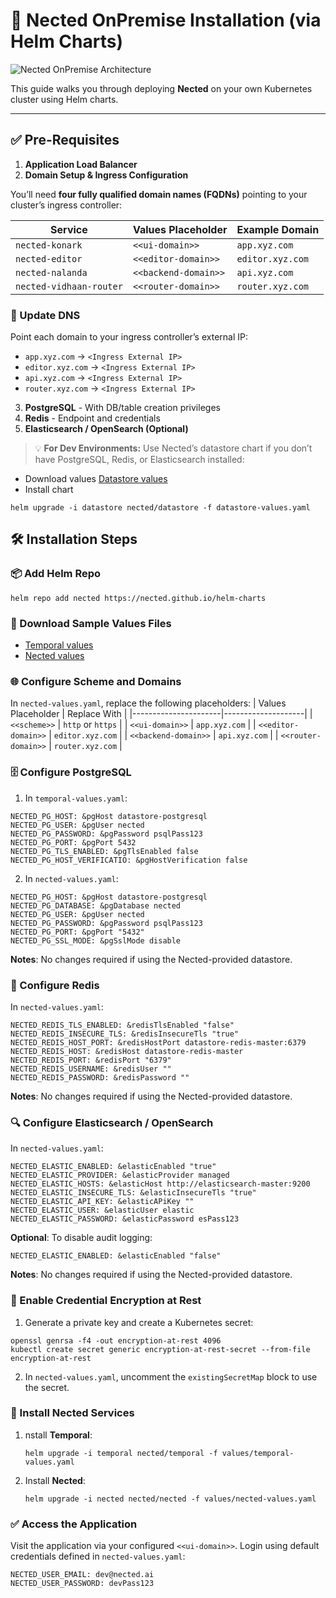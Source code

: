 # 🚀 Nected OnPremise Installation (via Helm Charts)

![Nected OnPremise Architecture](https://assets.nected.ai/nalanda/nected-onpremise-arch.jpg)

This guide walks you through deploying **Nected** on your own Kubernetes cluster using Helm charts.

---

## ✅ Pre-Requisites

1. **Application Load Balancer**
2. **Domain Setup & Ingress Configuration**

You’ll need **four fully qualified domain names (FQDNs)** pointing to your cluster’s ingress controller:

| Service                  | Values Placeholder     | Example Domain     |
|--------------------------|------------------------|--------------------|
| `nected-konark`          | `<<ui-domain>>`        | `app.xyz.com`      |
| `nected-editor`          | `<<editor-domain>>`    | `editor.xyz.com`   |
| `nected-nalanda`         | `<<backend-domain>>`   | `api.xyz.com`      |
| `nected-vidhaan-router`  | `<<router-domain>>`    | `router.xyz.com`   |

### 📌 Update DNS
Point each domain to your ingress controller’s external IP:

- `app.xyz.com` → `<Ingress External IP>`
- `editor.xyz.com` → `<Ingress External IP>`
- `api.xyz.com` → `<Ingress External IP>`
- `router.xyz.com` → `<Ingress External IP>`

3. **PostgreSQL** - With DB/table creation privileges
4. **Redis** - Endpoint and credentials
5. **Elasticsearch / OpenSearch (Optional)**

> 💡 **For Dev Environments:**
Use Nected’s datastore chart if you don’t have PostgreSQL, Redis, or Elasticsearch installed:
- Download values
[Datastore values](https://charts.nected.io/values/datastore-values.yaml)
- Install chart
```
helm upgrade -i datastore nected/datastore -f datastore-values.yaml
```

## 🛠️ Installation Steps
### 📦 Add Helm Repo
```
helm repo add nected https://nected.github.io/helm-charts
```

### 📄 Download Sample Values Files
- [Temporal values](https://charts.nected.io/values/temporal-values.yaml)
- [Nected values](https://charts.nected.io/values/nected-values.yaml)

### 🌐 Configure Scheme and Domains
In `nected-values.yaml`, replace the following placeholders:
| Values Placeholder   | Replace With       |
|----------------------|--------------------|
| `<<scheme>>`         | `http` or `https`  |
| `<<ui-domain>>`      | `app.xyz.com`      |
| `<<editor-domain>>`  | `editor.xyz.com`   |
| `<<backend-domain>>` | `api.xyz.com`      |
| `<<router-domain>>`  | `router.xyz.com`   |

### 🗄️ Configure PostgreSQL
1. In `temporal-values.yaml`:
```
NECTED_PG_HOST: &pgHost datastore-postgresql
NECTED_PG_USER: &pgUser nected
NECTED_PG_PASSWORD: &pgPassword psqlPass123
NECTED_PG_PORT: &pgPort 5432
NECTED_PG_TLS_ENABLED: &pgTlsEnabled false
NECTED_PG_HOST_VERIFICATIO: &pgHostVerification false
```
2. In `nected-values.yaml`:
```
NECTED_PG_HOST: &pgHost datastore-postgresql
NECTED_PG_DATABASE: &pgDatabase nected
NECTED_PG_USER: &pgUser nected
NECTED_PG_PASSWORD: &pgPassword psqlPass123
NECTED_PG_PORT: &pgPort "5432"
NECTED_PG_SSL_MODE: &pgSslMode disable
```
**Notes**: No changes required if using the Nected-provided datastore.

### 🧠 Configure Redis
In `nected-values.yaml`:
```
NECTED_REDIS_TLS_ENABLED: &redisTlsEnabled "false"
NECTED_REDIS_INSECURE_TLS: &redisInsecureTls "true"
NECTED_REDIS_HOST_PORT: &redisHostPort datastore-redis-master:6379
NECTED_REDIS_HOST: &redisHost datastore-redis-master
NECTED_REDIS_PORT: &redisPort "6379"
NECTED_REDIS_USERNAME: &redisUser ""
NECTED_REDIS_PASSWORD: &redisPassword ""
```
**Notes**: No changes required if using the Nected-provided datastore.

### 🔍 Configure Elasticsearch / OpenSearch
In `nected-values.yaml`:
```
NECTED_ELASTIC_ENABLED: &elasticEnabled "true"
NECTED_ELASTIC_PROVIDER: &elasticProvider managed
NECTED_ELASTIC_HOSTS: &elasticHost http://elasticsearch-master:9200
NECTED_ELASTIC_INSECURE_TLS: &elasticInsecureTls "true"
NECTED_ELASTIC_API_KEY: &elasticAPiKey ""
NECTED_ELASTIC_USER: &elasticUser elastic
NECTED_ELASTIC_PASSWORD: &elasticPassword esPass123
```

**Optional**: To disable audit logging:
```
NECTED_ELASTIC_ENABLED: &elasticEnabled "false"
```
**Notes**: No changes required if using the Nected-provided datastore.

### 🔐 Enable Credential Encryption at Rest
1. Generate a private key and create a Kubernetes secret:
 ```
openssl genrsa -f4 -out encryption-at-rest 4096
kubectl create secret generic encryption-at-rest-secret --from-file encryption-at-rest
```
2. In `nected-values.yaml`, uncomment the `existingSecretMap` block to use the secret.

### 🚀 Install Nected Services
1. nstall **Temporal**:
    ```
    helm upgrade -i temporal nected/temporal -f values/temporal-values.yaml
    ```
2. Install **Nected**:
    ```
    helm upgrade -i nected nected/nected -f values/nected-values.yaml
    ```

### ✅ Access the Application
Visit the application via your configured `<<ui-domain>>`.
Login using default credentials defined in `nected-values.yaml`:
```
NECTED_USER_EMAIL: dev@nected.ai
NECTED_USER_PASSWORD: devPass123
```
